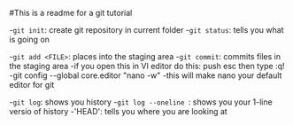 #This is a readme for a git tutorial

-`git init`: create git repository in current folder
-`git status`: tells you what is going on 

-`git add <FILE>`: places <FILE> into the staging area
-`git commit`: commits files in the staging area
	-if you open this in VI editor do this: push esc then type :q!
	-git config --global core.editor "nano -w"
		-this will make nano your default editor for git

-`git log`: shows you history 
	-`git log --oneline `: shows you your 1-line versio of history
-'HEAD': tells you where you are looking at 